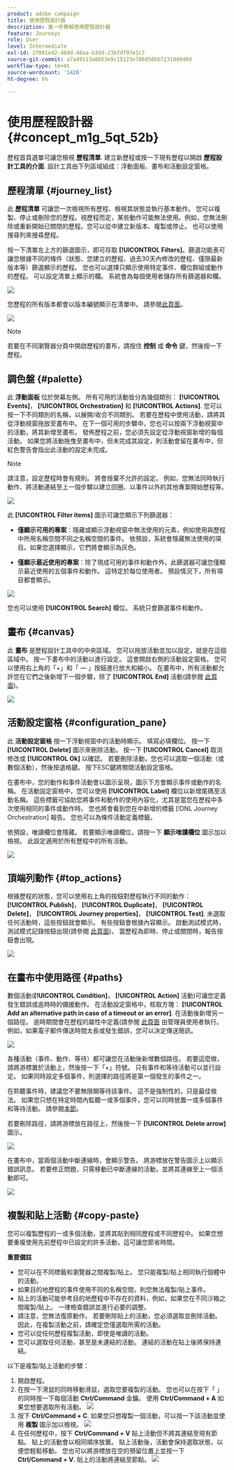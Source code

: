 ```yaml
---
product: adobe campaign
title: 使用歷程設計器
description: 進一步瞭解使用歷程設計器
feature: Journeys
role: User
level: Intermediate
exl-id: 2f001e42-46dd-48aa-b3dd-23bfdf97e1c7
source-git-commit: a7a49113a8b53e9c15123e788d50bb72310d949d
workflow-type: tm+mt
source-wordcount: '1428'
ht-degree: 6%

---
```


# 使用歷程設計器 {#concept_m1g_5qt_52b}

歷程首頁選單可讓您檢視 **歷程清單**. 建立新歷程或按一下現有歷程以開啟 **歷程設計工具的介面**. 設計工具由下列區域組成：浮動面板、畫布和活動設定窗格。

## 歷程清單 {#journey_list}

此 **歷程清單** 可讓您一次檢視所有歷程、檢視其狀態並執行基本動作。 您可以複製、停止或刪除您的歷程。視歷程而定，某些動作可能無法使用。例如，您無法刪除或重新開始已關閉的歷程。您可以從中建立新版本、複製或停止。 也可以使用搜尋列來搜尋歷程。

按一下清單左上方的篩選圖示，即可存取 **[!UICONTROL Filters]**。篩選功能表可讓您根據不同的條件（狀態、您建立的歷程、過去30天內修改的歷程、僅限最新版本等）篩選顯示的歷程。 您也可以選擇只顯示使用特定事件、欄位群組或動作的歷程。 可以設定清單上顯示的欄。 系統會為每個使用者儲存所有篩選器和欄。

![](../assets/journey74.png)

您歷程的所有版本都會以版本編號顯示在清單中。 請參閱[此頁面](../building-journeys/journey-versions.md)。

![](../assets/journey37.png)

>[!NOTE]
>
>若要在不同瀏覽器分頁中開啟歷程的畫布，請按住 **控制** 或 **命令** 鍵，然後按一下歷程。

## 調色盤 {#palette}

此 **浮動面板** 位於熒幕左側。 所有可用的活動皆分為幾個類別： **[!UICONTROL Events]**， **[!UICONTROL Orchestration]** 和 **[!UICONTROL Actions]**. 您可以按一下不同類別的名稱，以展開/收合不同類別。 若要在歷程中使用活動，請將其從浮動視窗拖放至畫布中。 在下一個可用的步驟中，您也可以按兩下浮動視窗中的活動，將其新增至畫布。 發佈歷程之前，您必須先設定從浮動視窗新增的每個活動。 如果您將活動拖曳至畫布中，但未完成其設定，則活動會留在畫布中，但紅色警告會指出此活動的設定未完成。

>[!NOTE]
>
>請注意，設定歷程時會有規則。 將會捨棄不允許的設定。 例如，您無法同時執行動作、將活動連結至上一個步驟以建立回圈、以事件以外的其他專案開始歷程等。

![](../assets/journey38.png)

此 **[!UICONTROL Filter items]** 圖示可讓您顯示下列篩選器：

* **僅顯示可用的專案**：隱藏或顯示浮動視窗中無法使用的元素，例如使用與歷程中所用名稱空間不同之名稱空間的事件。 依預設，系統會隱藏無法使用的項目。如果您選擇顯示，它們將會顯示為灰色。

* **僅顯示最近使用的專案**：除了現成可用的事件和動作外，此篩選器可讓您僅顯示最近使用的五個事件和動作。 這特定於每位使用者。 預設情況下，所有項目都會顯示。 

![](../assets/palette-filter.png)

您也可以使用 **[!UICONTROL Search]** 欄位。 系統只會篩選事件和動作。

## 畫布 {#canvas}

此 **畫布** 是歷程設計工具中的中央區域。 您可以拖放活動並加以設定，就是在這個區域中。 按一下畫布中的活動以進行設定。 這會開啟右側的活動設定窗格。 您可以使用右上角的「+」和「 — 」按鈕進行放大和縮小。 在畫布中，所有活動都允許您在它們之後新增下一個步驟，除了 **[!UICONTROL End]** 活動(請參閱 [此頁面](../building-journeys/end-activity.md))。

![](../assets/journey39.png)

## 活動設定窗格 {#configuration_pane}

此 **活動設定窗格** 按一下浮動視窗中的活動時顯示。 填寫必填欄位。 按一下 **[!UICONTROL Delete]** 圖示來刪除活動。 按一下 **[!UICONTROL Cancel]** 取消修改或 **[!UICONTROL Ok]** 以確認。 若要刪除活動，您也可以選取一個活動（或數個活動），然後按退格鍵。 按下ESC鍵將關閉活動設定窗格。

在畫布中，您的動作和事件活動會以圖示呈現，圖示下方會顯示事件或動作的名稱。 在活動設定窗格中，您可以使用 **[!UICONTROL Label]** 欄位以新增尾碼至活動名稱。 這些標籤可協助您將事件和動作的使用內容化，尤其是當您在歷程中多次使用相同的事件或動作時。 您也將會看到您在中新增的標籤 [!DNL Journey Orchestration] 報告。 您也可以為條件活動定義標籤。

依預設，唯讀欄位會隱藏。 若要顯示唯讀欄位，請按一下 **顯示唯讀欄位** 圖示加以檢視。 此設定適用於所有歷程中的所有活動。

![](../assets/journey59bis.png)

## 頂端列動作 {#top_actions}

根據歷程的狀態，您可以使用右上角的按鈕對歷程執行不同的動作： **[!UICONTROL Publish]**， **[!UICONTROL Duplicate]**， **[!UICONTROL Delete]**， **[!UICONTROL Journey properties]**， **[!UICONTROL Test]**. 未選取任何活動時，這些按鈕就會顯示。 有些按鈕會根據內容顯示。 啟動測試模式時，測試模式記錄按鈕出現(請參閱 [此頁面](../building-journeys/testing-the-journey.md))。 當歷程為即時、停止或關閉時，報告按鈕會出現。

![](../assets/journey41.png)

## 在畫布中使用路徑 {#paths}

數個活動(**[!UICONTROL Condition]**， **[!UICONTROL Action]** 活動)可讓您定義發生錯誤或逾時時的備援動作。 在活動設定窗格中，核取方塊： **[!UICONTROL Add an alternative path in case of a timeout or an error]**. 在活動後新增另一個路徑。 逾時期間會在歷程的屬性中定義(請參閱 [此頁面](../building-journeys/changing-properties.md) 由管理員使用者執行。 例如，如果電子郵件傳送時間太長或發生錯誤，您可以決定傳送簡訊。

![](../assets/journey42.png)

各種活動（事件、動作、等待）都可讓您在活動後新增數個路徑。 若要這麼做，請將游標置於活動上，然後按一下「+」符號。 只有事件和等待活動可以並行設定。 如果同時設定多個事件，則選擇的路徑將是第一個發生的事件之一。

在聆聽事件時，建議您不要無限期等待該事件。 這不是強制性的，只是最佳做法。 如果您只想在特定時間內監聽一或多個事件，您可以同時放置一或多個事件和等待活動。 請參閱[本節](../building-journeys/event-activities.md#section_vxv_h25_pgb)。

若要刪除路徑，請將游標放在路徑上，然後按一下 **[!UICONTROL Delete arrow]** 圖示。

![](../assets/journey42ter.png)

在畫布中，當兩個活動中斷連線時，會顯示警告。 將游標放在警告圖示上以顯示錯誤訊息。 若要修正問題，只需移動已中斷連線的活動，並將其連線至上一個活動即可。

![](../assets/canvas-disconnected.png)

## 複製和貼上活動 {#copy-paste}

您可以複製歷程的一或多個活動，並將其貼到相同歷程或不同歷程中。 如果您想要重複使用先前歷程中已設定的許多活動，這可讓您節省時間。

**重要備註**

* 您可以在不同標籤和瀏覽器之間複製/貼上。 您只能複製/貼上相同執行個體中的活動。
* 如果目的地歷程的事件使用不同的名稱空間，則您無法複製/貼上事件。
* 貼上的活動可能參考目的地歷程中不存在的資料，例如，如果您在不同沙箱之間複製/貼上。 一律檢查錯誤並進行必要的調整。
* 請注意，您無法復原動作。 若要刪除貼上的活動，您必須選取並刪除活動。 因此，在複製活動之前，請確定您僅選取所需的活動。
* 您可以從任何歷程複製活動，即使是唯讀的活動。
* 您可以選取任何活動，甚至是未連結的活動。 連結的活動在貼上後將保持連結。

以下是複製/貼上活動的步驟：

1. 開啟歷程。
1. 在按一下滑鼠的同時移動滑鼠，選取您要複製的活動。 您也可以在按下「 」的同時按一下每個活動 **Ctrl/Command** 金鑰。 使用 **Ctrl/Command + A** 如果您想要選取所有活動。
   ![](../assets/copy-paste1.png)
1. 按下 **Ctrl/Command + C**.
如果您只想複製一個活動，可以按一下該活動並使用 **複製** 圖示加以檢視。
   ![](../assets/copy-paste2.png)
1. 在任何歷程中，按下 **Ctrl/Command + V** 貼上活動但不將其連結至現有節點。 貼上的活動會以相同順序放置。 貼上活動後，活動會保持選取狀態，以便您輕鬆移動。 您也可以將游標放在空的預留位置上並按一下 **Ctrl/Command + V**. 貼上的活動將連結至節點。
   ![](../assets/copy-paste3.png)
